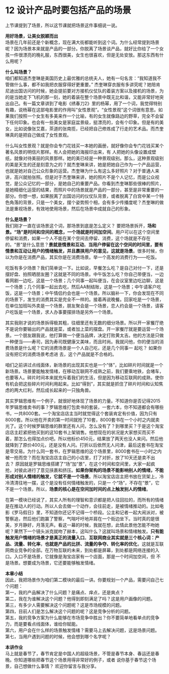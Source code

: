 # 12 设计产品时要包括产品的场景

上节课提到了场景，所以这节课就把场景这件事细说一说。

**用好场景，让美女脱颖而出**<br/>场景在几年前还是个新概念，现在满大街都能听到这个词。为什么经常提到场景呢？因为场景本来就是产品的一部分。你脱离了场景谈产品，就好比你给了一个女孩一件很漂亮的晚礼服，东西很美，女生也很喜欢，但是无处安放。那这东西有什么用呢？ 

**什么叫场景？**<br/>咱们都知道杰奎琳是美国历史上最优雅的总统夫人，她有一句名言：“我知道我不管做什么事，都不如我把衣服穿得好更重要。” 杰奎琳穿衣服有多讲究呢？她陪肯尼迪出国访问的时候，她会提前要对方接机仪仗队的着装方案以及接机的场景，为的是当她走下飞机的那一刻，她的着装在整个场景中既无比和谐，又能非常好地突出自己。有一篇文章讲到了电影《绣春刀2》里的杨幂，用了一个词，我觉得特别有趣，说杨幂在这部电影里的作用叫“女性景观”。“女性景观”这个词很有意思。如果我们按照一个女生有多美来作一个比喻，有的女生就像路边的野草，完全不会留下任何印象。也会有一些美女是家庭盆景级，挺漂亮的，会有个印象。但是有的美女，比如说像张艾嘉，茶道的张南揽，已经把自己修炼成了行走的艺术品。而杰奎琳真的是把自己做成了女性景观。

什么叫女性景观？就是你会专门花钱买一本她的画册，就好像你会专门花钱买某个著名风景的明信片那样。有人会把她的海报印出来，有 人把她的头像设置成壁纸，就像对待美丽的风景那样。她的美已经是一种景观级别。那么，这种景观级别的美是天生的还是刻意为之的？就杰奎琳来讲，她是把她自己作为一个产品运营，也就是她对自己公众形象的运营。杰奎琳为什么有这么多好照片？对于普通人来 讲，高兴就拍张照。但是对于杰奎琳来讲，她的照片不是个人记忆，而是公众视觉，是公众记忆的一部分，是她自己的重要产品。你看到杰奎琳那些很棒的照片，是她精细化运营的结果，而照片中的场景就是产品的一部分，甚至是非常重要的一部分。你想一想，如果脱离了出国访问的仪仗队背景，或者脱离了白宫中某一个特色角落的背景，只是一个美女，摆个姿势照个相，会有多少传播度呢？杰奎琳的做法是重视场景，有效地使用场景，然后在场景中成就自己的形象。

**什么是场景？**<br/>我们刚才一直在谈场景这个词，那场景到底是怎么定义？ 要把场景拆开，**场和景。“场”是时间和空间的概念，一个场就是时间加空间**。用户可以在这个空间里停留和消费，如果一个人不能在某个空间去停留、消费，这个场就是不存在的。“景”是什么意思？**景就是情景和互动**。**当用户停留在这个空间的时间里，要有情景和互动让用户的情绪触发，并且裹挟用户的意见，这就是场景**。很多时候，你以为你是在消费产品，其实你是在消费场景。举一个高发的消费行为——吃饭。

吃饭有多少场景？我们简单说一下。比如说，早餐怎么吃？是自己对付一下，还是摆好盘、拍照晒朋友圈？这就是不同的场景。中午饭怎么吃？你自己带便当，一边看网剧一边吃，这是一个场景；几个同事一起叫便当，在会议室里边吃边聊，这是一个场景；几个同事一起出去吃，然后AA制结账，这是一个场景；中午请客户吃饭，这是一个场景；中午情侣约会也是一个场景。所以脑补一下，你会发现在不同的场景下，发生的消费其实是完全不一样的。接着再说晚餐。回家吃是一个场景，在单位加班叫外卖是一个场景，朋友聚会是一个场景，恋人约会是一个场景，请客户吃饭是一个场景，求人办事要摆排场是另外一个场景。

其实我刚才说的场景拆得极其粗，往细里还有无数的细分场景。所以开一家餐厅绝不是说你要输出的产品就是菜，或者加上菜的摆盘。开一家餐厅就是要运营一个场景。一个朋友跟我说，他打算做一个便当品牌，决定打败黄太吉。他的方法是只做一种便当——寿司，因为寿司既健康又美味，而且时尚。我就问他，你的便当的消费场景是什么呢？它的消费场景是一个人自己吃，还是几个同事一 起吃？ 如果你没有把它的消费场景考虑进 去，这个产品就是不合格的。

咱们之前讲过点线面体，新场景的出现其实也是一个“体”，比如碎片时间就是一个新场景。场景要能触发情绪，在移动互联网不成熟之前，我们要乘地铁，会堵车，也要等人。碎片时间本来就充斥着我们的生活，但是因为移动互联网的成熟，使你有机会把这些碎片时间利用起来。比如“得到”，其实就是抓住了碎片时间和认知焦虑的两大红利，然后成长起来的一只独角兽。

其实罗辑思维有一个例子，就很好地体现了场景的力量。不知道你是否记得2015年罗辑思维卖书的事？罗辑思维打包卖书的套装，一套六本，你不知道都会有哪些书，一共8000套。一个淘宝店店主当时就觉得这个套装肯定有价值，因为只有8000套。所以他在开卖的第一时间就抢了10套，8000套书在一个小时之内就卖光了。这个时候罗辑思维的群里还有人问，怎么没有了？到哪里买？于是这个淘宝店店主赶紧把他买到的这10套书上架销售。他想现在的状况是大家想买而买不着，那怎么也得加点价吧。所以他标价450元，结果放了两天也没人来问。然后他就降到了原价400元，还是没有人问。打折以后依然无人问津，最后这套书在淘宝是零交易。为什么同一套书，在罗辑思维的这个场景里，8000套书在一小时之内被一抢而空？而在淘宝店店主自己的小店里，打了对折，放了10天还是卖不出去？ 原因就是罗辑思维搭建了“场”加“景”，在这个时间和空间里，大家一起疯抢，对彼此进行了意见挟裹和挤压。**如果你架构的场景不能影响别人的情绪，不能形成对别人情绪的触发，它就不是一个场景**。所以淘宝店店主把书放在货架上，冷冷清清往地一摆，这个是没有任何情绪触发的，只是一 个“场”，不存在“景”，它不是一个场景。所以，**场景的核心是在空间加时间的点上触发别人的情绪**。

在第一模块已经说了，其实人所有的理智和意识都是把人往回拉的，而所有的情绪是在推动人的行动。所以人会去做一个动作，会往前走，是被情绪推动的。比如电影《罗马假日》里，不知道你还记不记得一个桥段。公主和记者一起大闹派对，被警察追，然后他们跑赢了警察，气喘吁吁地并肩在一个街边坐下。当时真的是很美，岁月静好，月落无声。看这一幕的时候，我就在想，此情此景他怎能不吻她呢？果然下一个镜头派克就吻了赫本，这叫什么？这就叫场景和情绪触发。**只有能触发用户情绪的场景才是真正的流量入口**。**互联网商业其实就是三个核心词：产品、流量、转化率**，**也就是产品的比拼、流量的争夺、转化率的优化**，这就是互联网商业竞争的全部。在万物互联的未来，到处都是屏幕，到处都是网络连接的入口。入口不是场景，它就像是淘宝店家有一个店面，那是一个时间加空间，但 不是场景。想要成为场景，它还要能够触发情绪。

**本章小结**<br/>因此，我把场景作为咱们第二模块的最后一讲。你要规划一个产品，需要问自己七个问题： <br/>第一，我的产品解决了什么问题？是痛点、痒点，还是爽点？<br/>第二，我在为谁解决这个问题？他得到即刻满足了吗？这是用户画像的问题。<br/>第三，有多少人需要解决这个问题呢？这是市场规模的问题。<br/>第四，目前人们是怎么解决这个问题的呢？这是竞争分析的问题。<br/>第五，我的竞争方案为什么能够在市场竞争中胜出？你不要简单地看单点的竞争力，而是要看点线面体，谁给你赋能。<br/>第六，用户会在什么样的场景触发情绪？需要马上去解决问题，这是场景问题。<br/>第七，当用户遇到问题的时候，他会想到哪个名字呢？<br/>

**本讲作业**<br/>
马上就是春节了，春节肯定是中国人的超级场景，不管是春节本身、春运还是春晚。你知道哪些把春节这个场景用得非常好的例子，或者 说你基于春节这个场景，自己想做什么事情？ 欢迎你留言与我分享。

